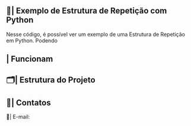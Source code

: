  ## 📑| Exemplo de Estrutura de Repetição com Python 

   Nesse código, é possível ver um exemplo de uma Estrutura de Repetição em Python. Podendo 

 ## | Funcionam
 
 ## 🗂️| Estrutura do Projeto



 ## 📱| Contatos

   📩| E-mail: 
 
